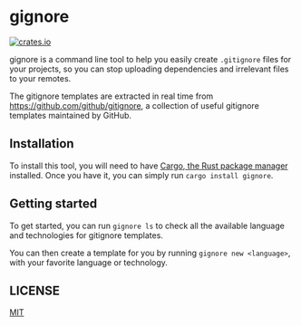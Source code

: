 # gignore

[![crates.io](https://img.shields.io/crates/v/gignore?style=flat-square)](https://crates.io/crates/gignore)

gignore is a command line tool to help you easily create `.gitignore` files for your projects, so you can stop uploading dependencies and irrelevant files to your remotes.

The gitignore templates are extracted in real time from https://github.com/github/gitignore, a collection of useful gitignore templates maintained by GitHub.

## Installation

To install this tool, you will need to have [Cargo, the Rust package manager](https://doc.rust-lang.org/cargo/getting-started/installation.html) installed. Once you have it, you can simply run `cargo install gignore`.

## Getting started

To get started, you can run `gignore ls` to check all the available language and technologies for gitignore templates.

You can then create a template for you by running `gignore new <language>`, with your favorite language or technology.

## LICENSE

[MIT](./LICENSE)
